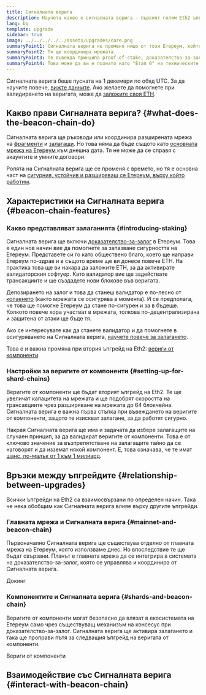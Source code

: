 ```yaml
---
title: Сигналната верига
description: Научета какво е сигналната верига – първият голям Eth2 ъпгрейд на Етереум.
lang: bg
template: upgrade
sidebar: true
image: ../../../../../assets/upgrades/core.png
summaryPoint1: Сигналната верига не променя нищо от този Етереум, който ползваме днес.
summaryPoint2: Тя ще координира мрежата.
summaryPoint3: Тя въвежда принципа proof-of-stake, доказателство-за-залог, в екосистемата на Етереум.
summaryPoint4: Това може да ви е познато като "Етап 0" на техническите карти
---
```


<UpgradeStatus isShipped date="Изпратено!">
    Сигналната верига беше пусната на 1 декември по обяд UTC. За да научите повече, <a href="https://beaconscan.com/">вижте данните</a>. Ако желаете да помогнете при валидирането на веригата, може да <a href="/staking/">заложите своя ETH</a>.
</UpgradeStatus>

## Какво прави Сигналната верига? {#what-does-the-beacon-chain-do}

Сигналната верига ще ръководи или координира разширената мрежа на [фрагменти](/upgrades/shard-chains/) и [залагащи](/staking/). Но това няма да бъде същото като [основната мрежа на Етереум ](/glossary/#mainnet) към днешна дата. Тя не може да се справя с акаунтите и умните договори.

Ролята на Сигналната верига ще се променя с времето, но тя е основна част на [сигурния, устойчив и разширяващ се Етереум, върху който работим](/eth2/vision/).

## Характеристики на Сигналната верига {#beacon-chain-features}

### Какво представляват залаганията {#introducing-staking}

Сигналната верига ще включи [доказателство-за-залог](/developers/docs/consensus-mechanisms/pos/) в Етереум. Това е един нов начин вие да помогнете за запазване сигурността на Етереум. Представете си го като обществено благо, което ще направи Етереум по-здрав и в същото време ще ви донесе повече ETH. На практика това ще ви накара да заложите ETH, за да активирате валидаторския софтуер. Като валидатор вие ще задействате трансакциите и ще създадете нови блокове във веригата.

Депозирането на залог и това да станеш валидатор е по-лесно от [копаенето](/developers/docs/mining/) (както мрежата се осигурява в момента). И се предполага, че това ще помогне Етереум да стане по-сигурен и за в бъдеще. Колкото повече хора участват в мрежата, толкова по-децентрализирана и защитена от атаки ще бъде тя.

<InfoBanner emoji=":money_bag:">
Ако се интересувате как да станете валидатор и да помогнете в осигуряването на Сигналната верига, <a href="/staking/">научете повече за залагането</a>.
</InfoBanner>

Това е и важна промяна при втория ъпгрейд на Eth2: [вериги от компоненти](/upgrades/shard-chains/).

### Настройки за веригите от компоненти {#setting-up-for-shard-chains}

Веригите от компоненти ще бъдат вторият ъпгрейд на Eth2. Те ще увеличат капацитета на мрежата и ще подобрят скоростта на трансакциите чрез разширяване на мрежата до 64 блокчейна. Сигналната верига е важна първа стъпка при въвеждането на веригите от компоненти, защото те изискват залагане, за да работят сигурно.

Накрая Сигналната верига ще има и задачата да избере залагащите на случаен принцип, за да валидират веригите от компоненти. Това е от ключово значение за възпрепятстване на залагащите тайно да се наговорят и да изземат някой компонент. Е, това означава, че те имат [шанс, по-малък от 1 към 1 милиард](https://medium.com/@chihchengliang/minimum-committee-size-explained-67047111fa20).

## Връзки между ъпгрейдите {#relationship-between-upgrades}

Всички ъпгрейди на Eth2 са взаимосвързани по определен начин. Така че нека обобщим как Сигналната верига влияе върху другите ъпгрейди.

### Главната мрежа и Сигналната верига {#mainnet-and-beacon-chain}

Първоначално Сигналната верига ще съществува отделно от главната мрежа на Етереум, която използваме днес. Но впоследствие те ще бъдат свързани. Планът е главната мрежа да се интегрира в системата на доказателство-за-залог, която се управлява и координира от Сигналната верига.

<ButtonLink to="/upgrades/merge/">Докинг</ButtonLink>

### Компонентите и Сигналната верига {#shards-and-beacon-chain}

Веригите от компоненти могат безопасно да влязат в екосистемата на Етереум само чрез съществуващ механизъм на консесус при доказателство-за-залог. Сигналната верига ще активира залагането и така ще проправи пътя за следващия ъпгрейд на веригата от компоненти.

<ButtonLink to="/upgrades/shard-chains/">Вериги от компоненти</ButtonLink>

<Divider />

## Взаимодействие със Сигналната верига {#interact-with-beacon-chain}

<Eth2BeaconChainActions />
